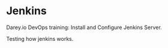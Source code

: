 # Jenkins
Darey.io DevOps training: Install and Configure Jenkins Server.

Testing how jenkins works.
